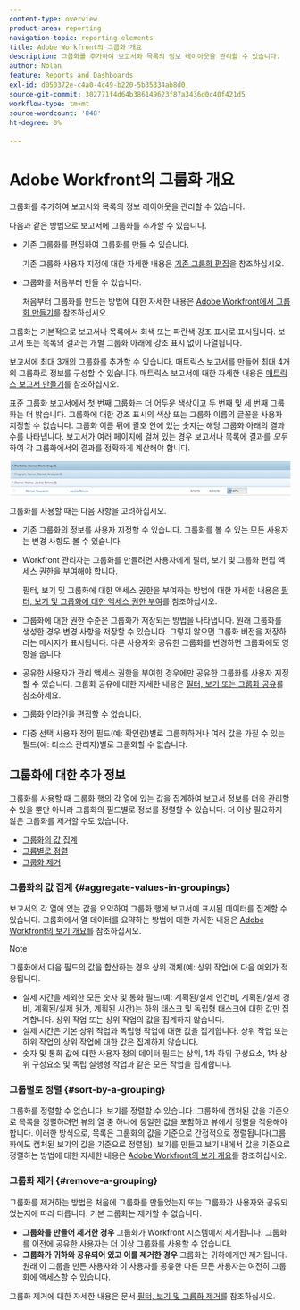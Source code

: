 ```yaml
---
content-type: overview
product-area: reporting
navigation-topic: reporting-elements
title: Adobe Workfront의 그룹화 개요
description: 그룹화를 추가하여 보고서와 목록의 정보 레이아웃을 관리할 수 있습니다.
author: Nolan
feature: Reports and Dashboards
exl-id: d050372e-c4a0-4c49-b220-5b35334ab8d0
source-git-commit: 302771f4d64b386149623f87a3436d0c40f421d5
workflow-type: tm+mt
source-wordcount: '848'
ht-degree: 0%

---
```


# Adobe Workfront의 그룹화 개요

<!--
<p data-mc-conditions="QuicksilverOrClassic.Draft mode">(NOTE: This article was supposed to be replaced by "Groupings overview", but decided to keep this here because this is linked in too many places. "Create groupings" and "Edit existing groupings" have been added also (with videos) to replace portions of the old content here.) </p>
-->

그룹화를 추가하여 보고서와 목록의 정보 레이아웃을 관리할 수 있습니다.

다음과 같은 방법으로 보고서에 그룹화를 추가할 수 있습니다.

* 기존 그룹화를 편집하여 그룹화를 만들 수 있습니다.

  기존 그룹화 사용자 지정에 대한 자세한 내용은 [기존 그룹화 편집](../../../reports-and-dashboards/reports/reporting-elements/edit-existing-groupings.md)을 참조하십시오.

* 그룹화를 처음부터 만들 수 있습니다.

  처음부터 그룹화를 만드는 방법에 대한 자세한 내용은 [Adobe Workfront에서 그룹화 만들기](../../../reports-and-dashboards/reports/reporting-elements/create-groupings.md)를 참조하십시오.

그룹화는 기본적으로 보고서나 목록에서 회색 또는 파란색 강조 표시로 표시됩니다. 보고서 또는 목록의 결과는 개별 그룹화 아래에 강조 표시 없이 나열됩니다.

보고서에 최대 3개의 그룹화를 추가할 수 있습니다. 매트릭스 보고서를 만들어 최대 4개의 그룹화로 정보를 구성할 수 있습니다. 매트릭스 보고서에 대한 자세한 내용은 [매트릭스 보고서 만들기](../../../reports-and-dashboards/reports/creating-and-managing-reports/create-matrix-report.md)를 참조하십시오.

표준 그룹화 보고서에서 첫 번째 그룹화는 더 어두운 색상이고 두 번째 및 세 번째 그룹화는 더 밝습니다. 그룹화에 대한 강조 표시의 색상 또는 그룹화 이름의 글꼴을 사용자 지정할 수 없습니다. 그룹화 이름 뒤에 괄호 안에 있는 숫자는 해당 그룹화 아래의 결과 수를 나타냅니다. 보고서가 여러 페이지에 걸쳐 있는 경우 보고서나 목록에 결과를 *모두*&#x200B;하여 각 그룹화에서의 결과를 정확하게 계산해야 합니다.

![샘플 그룹화](assets/grouping-example-blue.png)

그룹화를 사용할 때는 다음 사항을 고려하십시오.

* 기존 그룹화의 정보를 사용자 지정할 수 있습니다. 그룹화를 볼 수 있는 모든 사용자는 변경 사항도 볼 수 있습니다.
* Workfront 관리자는 그룹화를 만들려면 사용자에게 필터, 보기 및 그룹화 편집 액세스 권한을 부여해야 합니다.

  필터, 보기 및 그룹화에 대한 액세스 권한을 부여하는 방법에 대한 자세한 내용은 [필터, 보기 및 그룹화에 대한 액세스 권한 부여](../../../administration-and-setup/add-users/configure-and-grant-access/grant-access-fvg.md)를 참조하십시오.

* 그룹화에 대한 권한 수준은 그룹화가 저장되는 방법을 나타냅니다. 원래 그룹화를 생성한 경우 변경 사항을 저장할 수 있습니다. 그렇지 않으면 그룹화 버전을 저장하라는 메시지가 표시됩니다. 다른 사용자와 공유한 그룹화를 변경하면 그룹화에도 영향을 줍니다.
* 공유한 사용자가 관리 액세스 권한을 부여한 경우에만 공유한 그룹화를 사용자 지정할 수 있습니다. 그룹화 공유에 대한 자세한 내용은 [필터, 보기 또는 그룹화 공유](../../../reports-and-dashboards/reports/reporting-elements/share-filter-view-grouping.md)를 참조하세요.
* 그룹화 인라인을 편집할 수 없습니다.
* 다중 선택 사용자 정의 필드(예: 확인란)별로 그룹화하거나 여러 값을 가질 수 있는 필드(예: 리소스 관리자)별로 그룹화할 수 없습니다.

## 그룹화에 대한 추가 정보

그룹화를 사용할 때 그룹화 행의 각 열에 있는 값을 집계하여 보고서 정보를 더욱 관리할 수 있을 뿐만 아니라 그룹화의 필드별로 정보를 정렬할 수 있습니다. 더 이상 필요하지 않은 그룹화를 제거할 수도 있습니다.

* [그룹화의 값 집계](#aggregate-values-in-groupings)
* [그룹별로 정렬](#sort-by-a-grouping)
* [그룹화 제거](#remove-a-grouping)

### 그룹화의 값 집계 {#aggregate-values-in-groupings}

보고서의 각 열에 있는 값을 요약하여 그룹화 행에 보고서에 표시된 데이터를 집계할 수 있습니다. 그룹화에서 열 데이터를 요약하는 방법에 대한 자세한 내용은 [Adobe Workfront의 보기 개요](../../../reports-and-dashboards/reports/reporting-elements/views-overview.md)를 참조하십시오.

>[!NOTE]
>
>그룹화에서 다음 필드의 값을 합산하는 경우 상위 객체(예: 상위 작업)에 다음 예외가 적용됩니다.
>
>* 실제 시간을 제외한 모든 숫자 및 통화 필드(예: 계획된/실제 인건비, 계획된/실제 경비, 계획된/실제 원가, 계획된 시간)는 하위 태스크 및 독립형 태스크에 대한 값만 집계합니다. 상위 작업 또는 상위 작업의 값을 집계하지 않습니다.
>* 실제 시간은 기본 상위 작업과 독립형 작업에 대한 값을 집계합니다. 상위 작업 또는 하위 작업의 상위 작업에 대한 값은 집계하지 않습니다.
>* 숫자 및 통화 값에 대한 사용자 정의 데이터 필드는 상위, 1차 하위 구성요소, 1차 상위 구성요소 및 독립 실행형 작업과 같은 모든 작업을 집계합니다.

### 그룹별로 정렬 {#sort-by-a-grouping}

그룹화를 정렬할 수 없습니다. 보기를 정렬할 수 있습니다. 그룹화에 캡처된 값을 기준으로 목록을 정렬하려면 뷰의 열 중 하나에 동일한 값을 포함하고 뷰에서 정렬을 적용해야 합니다. 이러한 방식으로, 목록은 그룹화의 값을 기준으로 간접적으로 정렬됩니다(그룹화에도 캡처된 보기의 값을 기준으로 정렬됨). 보기를 만들고 보기 내에서 값을 기준으로 정렬하는 방법에 대한 자세한 내용은 [Adobe Workfront의 보기 개요](../../../reports-and-dashboards/reports/reporting-elements/views-overview.md)를 참조하십시오.

### 그룹화 제거 {#remove-a-grouping}

그룹화를 제거하는 방법은 처음에 그룹화를 만들었는지 또는 그룹화가 사용자와 공유되었는지에 따라 다릅니다. 기본 그룹화는 제거할 수 없습니다.

* **그룹화를 만들어 제거한 경우** 그룹화가 Workfront 시스템에서 제거됩니다. 그룹화를 이전에 공유한 사용자는 더 이상 그룹화를 사용할 수 없습니다.
* **그룹화가 귀하와 공유되어 있고 이를 제거한 경우** 그룹화는 귀하에게만 제거됩니다. 원래 이 그룹을 만든 사용자와 이 사용자를 공유한 다른 모든 사용자는 여전히 그룹화에 액세스할 수 있습니다.

그룹화 제거에 대한 자세한 내용은 문서 [필터, 보기 및 그룹화 제거](../../../reports-and-dashboards/reports/reporting-elements/remove-filters-views-groupings.md)를 참조하십시오.
